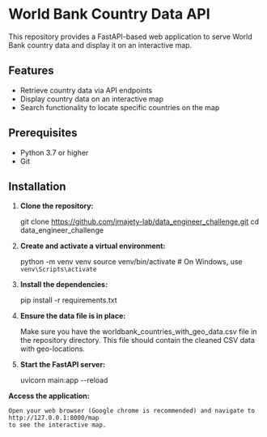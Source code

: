 # World Bank Country Data API

This repository provides a FastAPI-based web application to serve World Bank country data and display it on an interactive map.

## Features

- Retrieve country data via API endpoints
- Display country data on an interactive map
- Search functionality to locate specific countries on the map

## Prerequisites

- Python 3.7 or higher
- Git

## Installation

1. **Clone the repository:**

   git clone https://github.com/jmajety-lab/data_engineer_challenge.git
   cd data_engineer_challenge

2. **Create and activate a virtual environment:**



    python -m venv venv
    source venv/bin/activate  # On Windows, use `venv\Scripts\activate`

3. **Install the dependencies:**


    pip install -r requirements.txt

4. **Ensure the data file is in place:**

    Make sure you have the worldbank_countries_with_geo_data.csv file in the repository directory. This file should contain the cleaned CSV data with geo-locations.


5. **Start the FastAPI server:**


    uvicorn main:app --reload

**Access the application:**


    Open your web browser (Google chrome is recommended) and navigate to
    http://127.0.0.1:8000/map 
    to see the interactive map.
